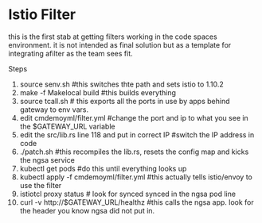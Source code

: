 # Istio Filter

this is the first stab at getting filters working in the code spaces environment. it is not intended as final solution but as a template for integrating afilter as the team sees fit.




Steps 


1) source senv.sh  #this switches thte path and sets istio to 1.10.2
2) make -f Makelocal build #this builds everything 
3) source tcall.sh # this exports all the ports in use by apps behind gateway to env vars.
4) edit cmdemoyml/filter.yml #change the port and ip to what you see in the $GATEWAY_URL variable
5) edit the src/lib.rs line 118 and put in correct IP #switch the IP address in code
6) ./patch.sh  #this recompiles the lib.rs, resets the config map and kicks the ngsa service
7) kubectl get pods #do this until everything looks up
8) kubectl apply -f cmdemoyml/filter.yml  #this actually tells istio/envoy to use the filter 
9) istiotcl proxy status #  look for synced synced in the ngsa pod line
10) curl -v http://$GATEWAY_URL/healthz #this calls the ngsa app. look for the header you know ngsa did not put in.
